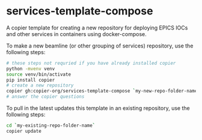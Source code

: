 # services-template-compose
A copier template for creating a new repository for deploying EPICS IOCs and other services in containers using docker-compose.

To make a new beamline (or other grouping of services) repository, use the following steps:
```bash
# these steps not requried if you have already installed copier
python -mvenv venv
source venv/bin/activate
pip install copier
# create a new repository
copier gh:copier-org/services-template-compose `my-new-repo-folder-name`
# answer the copier questions

```

To pull in the latest updates this template in an existing repository, use the following steps:
```bash
cd `my-existing-repo-folder-name`
copier update
```
